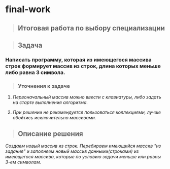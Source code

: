 # final-work

>## Итоговая работа по выбору специализации 

>##              Задача 

### Написать программу, которая из имеющегося массива строк формирует массив из строк, длина которых меньше либо равна 3 символа. 

>### Уточнения к задаче
1. _*Первоначальный массив можно ввести с клавиатуры, либо задать на старте выполнения алгоритма.*_

2. _*При решении не рекомендуется пользоваться коллекциями, лучше обойтись исключительно массивами.*_



>##              Описание решения

_*Создаем новый массив из строк. Перебираем имеющийся массив "из задания" и заполняем новый массив данными(строками) из имеющегося массива, которые по условию задачи меньше или равны 3-ем символам.*_
